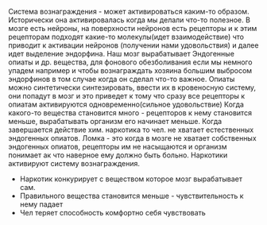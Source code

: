 Система вознаграждения - может активироваться каким-то образом. Исторически она активировалась когда мы делали что-то полезное.
В мозге есть нейроны, на поверхности нейронов есть рецепторы и к этим рецепторам подходят какие-то молекулы(идет взаимодействие) что приводит к активации нейронов (получении нами удовольствия) и далее идет выделение эндорфина.
Наш мозг вырабатывает Эндогенные опиаты и др. вещества, для фонового обезболивания если мы немного упадем например и чтобы вознаграждать хозяина большим выбросом эндорфинов в том случае когда он сделал что-то важное. Опиаты можно синтетически синтезировать, ввести их в кровеносную систему, они попадут в мозг и это приведет к тому что сразу все рецепторы к опиатам активируются одновременно(сильное удовольствие)
Когда какого-то вещества становится много - рецепторов к нему становится меньше, вырабатывать организм его начинает меньше. Когда завершается действие хим. наркотика то чел. не хватает естественных эндогенных опиатов. Ломка - это когда в мозге не хватает собственных эндогенных опиатов, рецепторы им не насыщаются и организм понимает ак что наверное ему должно быть больно.
Наркотики активируют систему вознаграждения.
- Наркотик конкурирует с веществом которое мозг вырабатывает сам.
- Правильного вещества становится меньше - чувствительность к нему падает
- Чел теряет способность комфортно себя чувствовать